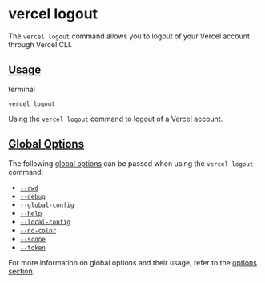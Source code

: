 # vercel logout

The `vercel logout` command allows you to logout of your Vercel account through Vercel CLI.

## [Usage](https://vercel.com/docs/cli/logout\#usage)

terminal

```code-block_code__isn_V
vercel logout
```

Using the `vercel logout` command to logout of a Vercel
account.

## [Global Options](https://vercel.com/docs/cli/logout\#global-options)

The following [global options](./vercel-cli-global-options.md) can be passed when using the `vercel logout` command:

- [`--cwd`](./vercel-cli-global-options.md#current-working-directory)
- [`--debug`](./vercel-cli-global-options.md#debug)
- [`--global-config`](./vercel-cli-global-options.md#global-config)
- [`--help`](./vercel-cli-global-options.md#help)
- [`--local-config`](./vercel-cli-global-options.md#local-config)
- [`--no-color`](./vercel-cli-global-options.md#no-color)
- [`--scope`](./vercel-cli-global-options.md#scope)
- [`--token`](./vercel-cli-global-options.md#token)

For more information on global options and their usage, refer to the [options section](./vercel-cli-global-options.md).
